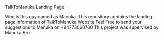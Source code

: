 TalkToManuka Landing Page

Who is this guy named as Manuka.
This repository contains the landing page information of TalkToManuka Website
Feel Free to send your suggestions to Manuka on +94773060760
This project was supervised by Manuka Bro.
